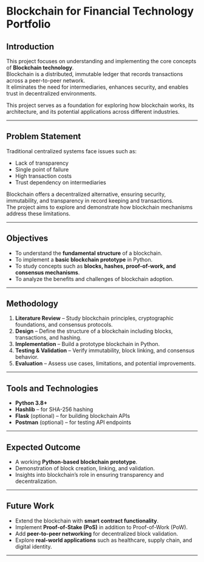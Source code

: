 # Blockchain for Financial Technology Portfolio

## Introduction
This project focuses on understanding and implementing the core concepts of **Blockchain technology**.  
Blockchain is a distributed, immutable ledger that records transactions across a peer-to-peer network.  
It eliminates the need for intermediaries, enhances security, and enables trust in decentralized environments.  

This project serves as a foundation for exploring how blockchain works, its architecture, and its potential applications across different industries.  

---

## Problem Statement
Traditional centralized systems face issues such as:  
- Lack of transparency  
- Single point of failure  
- High transaction costs  
- Trust dependency on intermediaries  

Blockchain offers a decentralized alternative, ensuring security, immutability, and transparency in record keeping and transactions.  
The project aims to explore and demonstrate how blockchain mechanisms address these limitations.  

---

## Objectives
- To understand the **fundamental structure** of a blockchain.  
- To implement a **basic blockchain prototype** in Python.  
- To study concepts such as **blocks, hashes, proof-of-work, and consensus mechanisms**.  
- To analyze the benefits and challenges of blockchain adoption.  

---

## Methodology
1. **Literature Review** – Study blockchain principles, cryptographic foundations, and consensus protocols.  
2. **Design** – Define the structure of a blockchain including blocks, transactions, and hashing.  
3. **Implementation** – Build a prototype blockchain in Python.  
4. **Testing & Validation** – Verify immutability, block linking, and consensus behavior.  
5. **Evaluation** – Assess use cases, limitations, and potential improvements.  

---

## Tools and Technologies
- **Python 3.8+**  
- **Hashlib** – for SHA-256 hashing  
- **Flask** (optional) – for building blockchain APIs  
- **Postman** (optional) – for testing API endpoints  

---

## Expected Outcome
- A working **Python-based blockchain prototype**.  
- Demonstration of block creation, linking, and validation.  
- Insights into blockchain’s role in ensuring transparency and decentralization.  

---

## Future Work
- Extend the blockchain with **smart contract functionality**.  
- Implement **Proof-of-Stake (PoS)** in addition to Proof-of-Work (PoW).  
- Add **peer-to-peer networking** for decentralized block validation.  
- Explore **real-world applications** such as healthcare, supply chain, and digital identity.  

---
